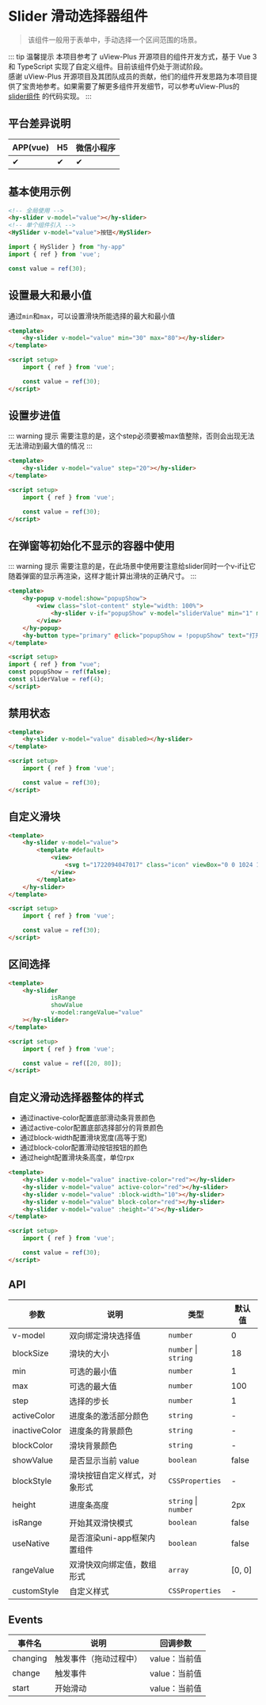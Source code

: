 # Slider 滑动选择器组件
> 该组件一般用于表单中，手动选择一个区间范围的场景。

::: tip 温馨提示
本项目参考了 uView-Plus 开源项目的组件开发方式，基于 Vue 3 和 TypeScript 实现了自定义组件。目前该组件仍处于测试阶段。<br>
感谢 uView-Plus 开源项目及其团队成员的贡献，他们的组件开发思路为本项目提供了宝贵地参考。如果需要了解更多组件开发细节，可以参考uView-Plus的 [slider组件](https://uiadmin.net/uview-plus/components/slider.html) 的代码实现。
:::

## 平台差异说明

| APP(vue) | H5 | 微信小程序 |
|----------|----|-------|
| ✔        | ✔  | ✔     |

## 基本使用示例

```html
<!-- 全局使用 -->
<hy-slider v-model="value"></hy-slider>
<!-- 单个组件引入 -->
<HySlider v-model="value">按钮</HySlider>
```
```ts
import { HySlider } from "hy-app"
import { ref } from 'vue';

const value = ref(30);  
```

## 设置最大和最小值
通过`min`和`max`，可以设置滑块所能选择的最大和最小值
```html
<template>
    <hy-slider v-model="value" min="30" max="80"></hy-slider>
</template>

<script setup>
    import { ref } from 'vue';

    const value = ref(30);
</script>
```

## 设置步进值
::: warning 提示
需要注意的是，这个step必须要被max值整除，否则会出现无法无法滑动到最大值的情况
:::
```html
<template>
    <hy-slider v-model="value" step="20"></hy-slider>
</template>

<script setup>
    import { ref } from 'vue';

    const value = ref(30);
</script>
```

## 在弹窗等初始化不显示的容器中使用
::: warning 提示
需要注意的是，在此场景中使用要注意给slider同时一个v-if让它随着弹窗的显示再渲染，这样才能计算出滑块的正确尺寸。
:::
```html
<template>
    <hy-popup v-model:show="popupShow">
        <view class="slot-content" style="width: 100%">
            <hy-slider v-if="popupShow" v-model="sliderValue" min="1" max="4" showValue></hy-slider>
        </view>
    </hy-popup>
    <hy-button type="primary" @click="popupShow = !popupShow" text="打开遮罩框"></hy-button>
</template>

<script setup> 
import { ref } from "vue";
const popupShow = ref(false);
const sliderValue = ref(4);
</script>
```

## 禁用状态
```html
<template>
    <hy-slider v-model="value" disabled></hy-slider>
</template>

<script setup>
    import { ref } from 'vue';

    const value = ref(30);
</script>
```

## 自定义滑块
```html
<template>
    <hy-slider v-model="value">
        <template #default>
            <view>
                <svg t="1722094047017" class="icon" viewBox="0 0 1024 1024" version="1.1" xmlns="http://www.w3.org/2000/svg" p-id="11063" width="32" height="32"><path d="M965.12 469.333333c-81.493333-90.88-230.186667-149.333333-378.453333-149.333333h-6.826667a193.28 193.28 0 0 0-289.493333-109.226667 188.373333 188.373333 0 0 0-51.2 47.36 42.666667 42.666667 0 0 0-2.773334 45.653334 42.666667 42.666667 0 0 0 42.666667 21.333333A149.333333 149.333333 0 0 1 384 355.626667l-16.426667 6.4A42.666667 42.666667 0 0 0 341.333333 401.28v221.44A42.666667 42.666667 0 0 0 367.36 661.333333l16.64 7.466667a150.4 150.4 0 0 1-106.666667 30.506667 42.666667 42.666667 0 0 0-42.666666 21.333333 42.666667 42.666667 0 0 0 2.773333 45.866667 187.946667 187.946667 0 0 0 51.2 47.36 194.56 194.56 0 0 0 103.893333 29.653333A192 192 0 0 0 580.053333 704h6.613334c149.333333 0 296.96-58.666667 378.453333-149.333333a64 64 0 0 0 0-85.333334z m-535.68-130.773333a192 192 0 0 0-155.946667-55.04 146.133333 146.133333 0 0 1 39.68-36.693333 152.533333 152.533333 0 0 1 176.213334 10.24 149.333333 149.333333 0 0 1 46.293333 65.28 615.04 615.04 0 0 0-104.746667 18.346666 20.053333 20.053333 0 0 0-1.493333-2.133333zM489.173333 768a152.32 152.32 0 0 1-176.213333 10.24 135.893333 135.893333 0 0 1-38.826667-36.266667 192 192 0 0 0 155.093334-55.466666 21.333333 21.333333 0 0 0 2.133333-3.84 615.466667 615.466667 0 0 0 104.533333 18.346666A149.333333 149.333333 0 0 1 489.173333 768z m444.16-242.133333C859.52 608.213333 723.413333 661.333333 586.666667 661.333333a546.773333 546.773333 0 0 1-202.666667-38.613333V401.28A549.76 549.76 0 0 1 586.666667 362.666667c136.746667 0 272.853333 53.12 346.666666 135.466666a21.333333 21.333333 0 0 1 0 27.733334z" fill="#CE4141" p-id="11064"></path><path d="M682.666667 426.666667a85.333333 85.333333 0 1 0 85.333333 85.333333 85.333333 85.333333 0 0 0-85.333333-85.333333z m0 128a42.666667 42.666667 0 1 1 42.666666-42.666667 42.666667 42.666667 0 0 1-42.666666 42.666667zM128 448h149.333333a21.333333 21.333333 0 0 0 0-42.666667H128a21.333333 21.333333 0 0 0 0 42.666667zM298.666667 597.333333a21.333333 21.333333 0 0 0-21.333334-21.333333H192a21.333333 21.333333 0 0 0 0 42.666667h85.333333a21.333333 21.333333 0 0 0 21.333334-21.333334zM298.666667 512a21.333333 21.333333 0 0 0-21.333334-21.333333H64a21.333333 21.333333 0 0 0 0 42.666666h213.333333a21.333333 21.333333 0 0 0 21.333334-21.333333z" fill="#CE4141" p-id="11065"></path><path d="M448 426.666667m-21.333333 0a21.333333 21.333333 0 1 0 42.666666 0 21.333333 21.333333 0 1 0-42.666666 0Z" fill="#CE4141" p-id="11066"></path><path d="M448 512m-21.333333 0a21.333333 21.333333 0 1 0 42.666666 0 21.333333 21.333333 0 1 0-42.666666 0Z" fill="#CE4141" p-id="11067"></path><path d="M448 597.333333m-21.333333 0a21.333333 21.333333 0 1 0 42.666666 0 21.333333 21.333333 0 1 0-42.666666 0Z" fill="#CE4141" p-id="11068"></path></svg>
            </view>
        </template>
    </hy-slider>
</template>

<script setup>
    import { ref } from 'vue';

    const value = ref(30);
</script>
```

## 区间选择
```html
<template>
    <hy-slider
            isRange
            showValue
            v-model:rangeValue="value"
    ></hy-slider>
</template>

<script setup>
    import { ref } from 'vue';

    const value = ref([20, 80]);
</script>
```

## 自定义滑动选择器整体的样式
- 通过inactive-color配置底部滑动条背景颜色
- 通过active-color配置底部选择部分的背景颜色
- 通过block-width配置滑块宽度(高等于宽)
- 通过block-color配置滑动按钮按钮的颜色
- 通过height配置滑块条高度，单位rpx
```html
<template>
    <hy-slider v-model="value" inactive-color="red"></hy-slider>
    <hy-slider v-model="value" active-color="red"></hy-slider>
    <hy-slider v-model="value" :block-width="10"></hy-slider>
    <hy-slider v-model="value" block-color="red"></hy-slider>
    <hy-slider v-model="value" :height="4"></hy-slider>
</template>

<script setup>
    import { ref } from 'vue';

    const value = ref(30);
</script>
```

## API

| 参数            | 说明                | 类型                   | 默认值    |
|---------------|-------------------|----------------------|--------|
| v-model       | 双向绑定滑块选择值         | `number`             | 0      |
| blockSize     | 滑块的大小             | `number` \| `string` | 18     |
| min           | 可选的最小值            | `number`             | 1      |
| max           | 可选的最大值            | `number`             | 100    |
| step          | 选择的步长             | `number`             | 1      |
| activeColor   | 进度条的激活部分颜色        | `string`             | -      |
| inactiveColor | 进度条的背景颜色          | `string`             | -      |
| blockColor    | 滑块背景颜色            | `string`             | -      |
| showValue     | 是否显示当前 value      | `boolean`            | false  |
| blockStyle    | 滑块按钮自定义样式，对象形式    | `CSSProperties`      | -      |
| height        | 进度条高度             | `string` \| `number` | 2px    |
| isRange       | 开始其双滑快模式          | `boolean`            | false  |
| useNative     | 是否渲染uni-app框架内置组件 | `boolean`            | false  |
| rangeValue    | 双滑快双向绑定值，数组形式     | `array`              | [0, 0] |
| customStyle   | 自定义样式             | `CSSProperties`      | -      |

## Events

| 事件名      | 说明          | 回调参数      |
|----------|-------------|-----------|
| changing | 触发事件（拖动过程中） | value：当前值 |
| change   | 触发事件        | value：当前值 |
| start    | 开始滑动        | value：当前值 |


<demo-model url="pages/components/slider/slider"></demo-model>